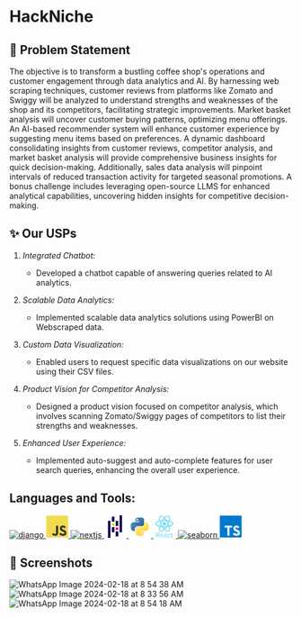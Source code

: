 # HackNiche

## 🤔 Problem Statement
<p align="left"> The objective is to transform a bustling coffee shop's operations and customer engagement through data analytics and AI. By harnessing web scraping techniques, customer reviews from platforms like Zomato and Swiggy will be analyzed to understand strengths and weaknesses of the shop and its competitors, facilitating strategic improvements. Market basket analysis will uncover customer buying patterns, optimizing menu offerings. An AI-based recommender system will enhance customer experience by suggesting menu items based on preferences. A dynamic dashboard consolidating insights from customer reviews, competitor analysis, and market basket analysis will provide comprehensive business insights for quick decision-making. Additionally, sales data analysis will pinpoint intervals of reduced transaction activity for targeted seasonal promotions. A bonus challenge includes leveraging open-source LLMS for enhanced analytical capabilities, uncovering hidden insights for competitive decision-making.
</p>

## ✨ Our USPs

1. *Integrated Chatbot:* 
   - Developed a chatbot capable of answering queries related to AI analytics.
   
2. *Scalable Data Analytics:* 
   - Implemented scalable data analytics solutions using PowerBI on Webscraped data.
   
3. *Custom Data Visualization:* 
   - Enabled users to request specific data visualizations on our website using their CSV files.
   
4. *Product Vision for Competitor Analysis:* 
   - Designed a product vision focused on competitor analysis, which involves scanning Zomato/Swiggy pages of competitors to list their strengths and weaknesses.
   
5. *Enhanced User Experience:* 
   - Implemented auto-suggest and auto-complete features for user search queries, enhancing the overall user experience.

## Languages and Tools:
<p align="left"> <a href="https://www.djangoproject.com/" target="_blank" rel="noreferrer"> <img src="https://cdn.worldvectorlogo.com/logos/django.svg" alt="django" width="40" height="40"/> </a> <a href="https://developer.mozilla.org/en-US/docs/Web/JavaScript" target="_blank" rel="noreferrer"> <img src="https://raw.githubusercontent.com/devicons/devicon/master/icons/javascript/javascript-original.svg" alt="javascript" width="40" height="40"/> </a> <a href="https://nextjs.org/" target="_blank" rel="noreferrer"> <img src="https://cdn.worldvectorlogo.com/logos/nextjs-2.svg" alt="nextjs" width="40" height="40"/> </a> <a href="https://pandas.pydata.org/" target="_blank" rel="noreferrer"> <img src="https://raw.githubusercontent.com/devicons/devicon/2ae2a900d2f041da66e950e4d48052658d850630/icons/pandas/pandas-original.svg" alt="pandas" width="40" height="40"/> </a> <a href="https://www.python.org" target="_blank" rel="noreferrer"> <img src="https://raw.githubusercontent.com/devicons/devicon/master/icons/python/python-original.svg" alt="python" width="40" height="40"/> </a> <a href="https://reactjs.org/" target="_blank" rel="noreferrer"> <img src="https://raw.githubusercontent.com/devicons/devicon/master/icons/react/react-original-wordmark.svg" alt="react" width="40" height="40"/> </a> <a href="https://seaborn.pydata.org/" target="_blank" rel="noreferrer"> <img src="https://seaborn.pydata.org/_images/logo-mark-lightbg.svg" alt="seaborn" width="40" height="40"/> </a> <a href="https://www.typescriptlang.org/" target="_blank" rel="noreferrer"> <img src="https://raw.githubusercontent.com/devicons/devicon/master/icons/typescript/typescript-original.svg" alt="typescript" width="40" height="40"/> </a> </p>

## 📸 Screenshots

![WhatsApp Image 2024-02-18 at 8 54 38 AM](https://github.com/vividha09/HackNiche_BeanBot/assets/110150230/fbaf22f3-f658-4cd5-a442-f4cf6946a163)
![WhatsApp Image 2024-02-18 at 8 33 56 AM](https://github.com/vividha09/HackNiche_BeanBot/assets/110150230/0dea79b2-9eaa-484b-8f4d-d54f02d90b9a)
![WhatsApp Image 2024-02-18 at 8 54 18 AM](https://github.com/vividha09/HackNiche_BeanBot/assets/110150230/99ac8d5a-1d52-492c-a952-55be04f4abed)
